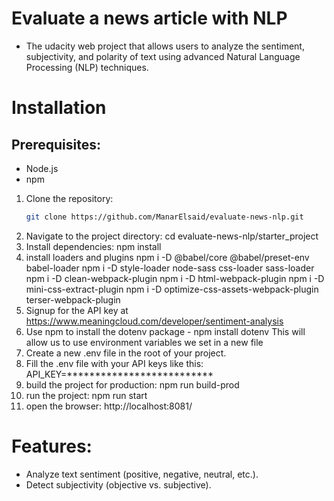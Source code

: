 #  Evaluate a news article with NLP

- The udacity web project that allows users to analyze the sentiment, subjectivity, and polarity of text using advanced Natural Language Processing (NLP) techniques.

# Installation

## Prerequisites:
- Node.js
- npm 

1. Clone the repository:
   ```bash
   git clone https://github.com/ManarElsaid/evaluate-news-nlp.git
   ```
2. Navigate to the project directory:
  cd evaluate-news-nlp/starter_project
3. Install dependencies:
  npm install
4. install loaders and plugins
npm i -D @babel/core @babel/preset-env babel-loader
npm i -D style-loader node-sass css-loader sass-loader
npm i -D clean-webpack-plugin
npm i -D html-webpack-plugin
npm i -D mini-css-extract-plugin
npm i -D optimize-css-assets-webpack-plugin terser-webpack-plugin
5. Signup for the API key at https://www.meaningcloud.com/developer/sentiment-analysis 
6. Use npm to install the dotenv package - npm install dotenv This will allow us to use environment variables we set in a new file
7. Create a new .env file in the root of your project.
8. Fill the .env file with your API keys like this:
API_KEY=**************************
9. build the project for production: 
npm run build-prod
10. run the project:
npm run start
11. open the browser: http://localhost:8081/



# Features:
- Analyze text sentiment (positive, negative, neutral, etc.).
- Detect subjectivity (objective vs. subjective).
